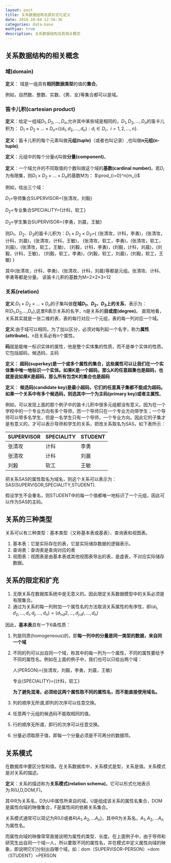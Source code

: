 ```yaml
---
layout: post
title: 关系数据结构及其形式化定义
date: 2018-10-04 12:56:36
categories: data-base
mathjax: true
description: 关系数据结构及其相关概念
---
```

## 关系数据结构的相关概念
### 域(domain)
**定义**： 域是一组具有**相同数据类型**的值的**集合**。

例如，自然数、整数、实数、{男、女}等集合都可以是域。
### 笛卡儿积(cartesian product)
**定义**：给定一组域$D_1,D_2,...,D_n$,允许其中某些域是相同的，$D_1,D_2,...,D_n$的笛卡儿积为：
$D_1×D_2×...×D_n$={$(d_1,d_2,...,d_n):d_i∈D_i ，i=1,2,...,n$}.

**定义**：笛卡儿积的每个元素叫做**元组(tuple)**（或者也叫记录）,也叫做**n元组(n-tuple)**.

**定义**：元组中的每个分量$d_i$叫做**分量(component)**。

**定义**：一个域允许的不同取值的个数叫做这个域的**基数(cardinal number)**。若$D_i$为有限集，则$D_1×D_2×...×D_n$的基数M为：
$\prod_{i=0}^n{m_i}$

例如，给出三个域：

$D_1$=导师集合SUPERVISOR={张清攻，刘毅}

$D_2$=专业集合SPECIALITY={计科，软工}

$D_3$=学生集合SUPERVISOR={李勇，刘晨，王敏}

则$D_1、D_2、D_3$的笛卡儿积为：$D_1×D_2×D_3$={
	(张清攻，计科，李勇)，(张清攻，计科，刘晨)，(张清攻，计科，王敏)，
	(张清攻，软工，李勇)，(张清攻，软工，刘晨)，(张清攻，软工，王敏)，
	(刘毅，计科，李勇)，(刘毅，计科，刘晨)，(刘毅，计科，王敏)，
	(刘毅，软工，李勇)，(刘毅，软工，刘晨)，(刘毅，软工，王敏)
}

其中(张清攻，计科，李勇)、(张清攻，计科，刘晨)等都是元组。张清攻、计科、李勇等都是分量。
该笛卡儿积的基数为M=2×2×3=12

### 关系(relation)
**定义**:$D_1×D_2×...×D_n$的子集叫做**在域$D_1、D_2、D_3$上的关系**，表示为：R($D_1$,$D_2$,...,$D_n$),这里R表示关系的名字，n是关系的**目或度(degree)**。
直观地看，关系其实就是一张二维的表，表的每行对应一个元组，表的每一列对应一个域。

**定义**:由于域可以相同，为了加以区分，必须对每列起一个名字，称为**属性(attribute)**。n目关系必有n个属性。

**码**就是能唯一标识实体的属性，他是整个实体集的性质，而不是单个实体的性质。它包括超码，候选码，主码

**定义： 超码(superkey)是一个或多个属性的集合，这些属性可以让我们在一个实体集中唯一地标识一个实体。如果K是一个超码，那么K的任意超集也是超码，也就是说如果K是超码，那么所有包含K的集合也是超码**

**定义**： **候选码(candidate key)**是最小超码，它们的任意真子集都不能成为超码。如果一个关系中有多个候选码，则选其中一个为**主码(primary key)或者主属性**。

例如，可以发现上面的那个例子中的笛卡儿积中很多元组都没有意义。因为在一个学校中的一个专业方向有多个导师，而一个导师只在一个专业方向带学生；一个导师可以带多名学生，但是一名学生只有一个导师，一个专业方向。因此它的子集才是有意义的，才可以表示导师和学生的关系，把改关系取名为SAS，如下表所示：

SUPERVISOR|SPECIALITY|STUDENT
---|---|---
张清攻|计科|李勇
张清攻|计科|刘晨
刘毅|软工|王敏

把关系SAS的属性取名为域名，则这个关系可以表示为：SAS(SUPERVISOR,SPECIALITY,STUDENT).

假设学生不会重名，则STUDENT中的每一个值都唯一地标识了一个元组，因此可以作为SAS的主码。

## 关系的三种类型
关系可以有三种类型：基本类型（又称基本表或基表）、查询表和视图表。

1. 基本表：它是实际存在的表，它是实际储存数据的逻辑表示。
2. 查询表：查询表是查询对应的表
3. 视图表：视图表是由基本表或其他视图表导出的表，是虚表，不对应实际储存数据。

## 关系的限定和扩充
1. 无限关系在数据库系统中是无意义的。因此限定关系数据模型中的关系必须是有限集合。
2. 通过为关系的每一列附加一个属性名的方法取消关系属性的有序性，即$(d_1,d_2,...,d_i,d_j,...,d_n)=(d_1,_d2,...,d_j,_di,...,d_n)$

因此，**基本表**具有一下6条性质：
1. 列是同质(homogeneous)的，即**每一列中的分量是同一类型的数据，来自同一个域**
2. 不同的列可以出自同一个域，称其中的每一列为一个属性，不同的属性要给予不同的属性名。例如在上面的例子中，我们也可以只给出两个域：
    
	人(PERSON)={张清攻，刘毅，李勇，刘晨，王敏}
    
	专业(SPECIALITY)={计科，软工}
	
    **为了避免混淆，必须给这两个属性取不同的属性名，而不能直接使用域名。**
3. 列的顺序无所谓,即列的次序可以任意交换。
4. 任意两个元组的候选码不能取相同的值。
5. 行的顺序无所谓，即行的次序可以任意交换。
6. 分量必须取原子值，即每一个分量必须是不可再分的数据项。

## 关系模式
在数据库中要区分型和值。在关系数据库中，关系模式是型，关系是值。关系模式是对关系的描述。

**定义**：关系的描述称为**关系模式(relation schema)**。它可以形式化地表示为:R(U,D,DOM,F)。

其中R为关系名，D为U中属性所来自的域，U是组成该关系的属性名集合，DOM是属性向域的映像集合，F是属性间的依赖关系集合。

关系模式通常可以简记为R(U)或者$R(A_1,A_2,...A_n)$，其中R为关系名，$A_1,A_2,...A_n$为属性名。

而属性向域的映像常常直接说明为属性的类型、长度。在上面例子中，由于导师和研究生出自同一个域—人，所以要取不同的属性名，并在模式中定义属性向域的映象，即说明它们分别出自哪个域，如：dom（SUPERVISOR-PERSON）=dom（STUDENT）=PERSON